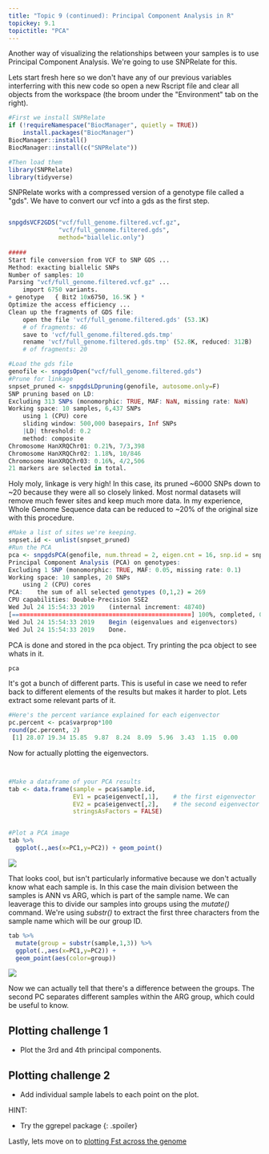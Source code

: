 ```yaml
---
title: "Topic 9 (continued): Principal Component Analysis in R"
topickey: 9.1
topictitle: "PCA"
---
```


Another way of visualizing the relationships between your samples is to use Principal Component Analysis. We're going to use SNPRelate for this.

Lets start fresh here so we don't have any of our previous variables interferring with this new code so open a new Rscript file and clear all objects from the workspace (the broom under the "Environment" tab on the right).

```r
#First we install SNPRelate
if (!requireNamespace("BiocManager", quietly = TRUE))
    install.packages("BiocManager")
BiocManager::install()
BiocManager::install(c("SNPRelate"))

#Then load them
library(SNPRelate)
library(tidyverse)
```
SNPRelate works with a compressed version of a genotype file called a "gds". We have to convert our vcf into a gds as the first step.

```r

snpgdsVCF2GDS("vcf/full_genome.filtered.vcf.gz",
              "vcf/full_genome.filtered.gds",
              method="biallelic.only")
	      
#####	      
Start file conversion from VCF to SNP GDS ...
Method: exacting biallelic SNPs
Number of samples: 10
Parsing "vcf/full_genome.filtered.vcf.gz" ...
	import 6750 variants.
+ genotype   { Bit2 10x6750, 16.5K } *
Optimize the access efficiency ...
Clean up the fragments of GDS file:
    open the file 'vcf/full_genome.filtered.gds' (53.1K)
    # of fragments: 46
    save to 'vcf/full_genome.filtered.gds.tmp'
    rename 'vcf/full_genome.filtered.gds.tmp' (52.8K, reduced: 312B)
    # of fragments: 20
```



```r
#Load the gds file
genofile <- snpgdsOpen("vcf/full_genome.filtered.gds")
#Prune for linkage
snpset_pruned <- snpgdsLDpruning(genofile, autosome.only=F)
SNP pruning based on LD:
Excluding 313 SNPs (monomorphic: TRUE, MAF: NaN, missing rate: NaN)
Working space: 10 samples, 6,437 SNPs
    using 1 (CPU) core
    sliding window: 500,000 basepairs, Inf SNPs
    |LD| threshold: 0.2
    method: composite
Chromosome HanXRQChr01: 0.21%, 7/3,398
Chromosome HanXRQChr02: 1.18%, 10/846
Chromosome HanXRQChr03: 0.16%, 4/2,506
21 markers are selected in total.
```

Holy moly, linkage is very high! In this case, its pruned ~6000 SNPs down to ~20 because they were all so closely linked. Most normal datasets will remove much fewer sites and keep much more data. In my experience, Whole Genome Sequence data can be reduced to ~20% of the original size with this procedure. 


```r
#Make a list of sites we're keeping.
snpset.id <- unlist(snpset_pruned)
#Run the PCA
pca <- snpgdsPCA(genofile, num.thread = 2, eigen.cnt = 16, snp.id = snpset.id, missing.rate = 0.10, maf = 0.05,autosome.only = F)
Principal Component Analysis (PCA) on genotypes:
Excluding 1 SNP (monomorphic: TRUE, MAF: 0.05, missing rate: 0.1)
Working space: 10 samples, 20 SNPs
    using 2 (CPU) cores
PCA:    the sum of all selected genotypes (0,1,2) = 269
CPU capabilities: Double-Precision SSE2
Wed Jul 24 15:54:33 2019    (internal increment: 48740)
[==================================================] 100%, completed, 0s  
Wed Jul 24 15:54:33 2019    Begin (eigenvalues and eigenvectors)
Wed Jul 24 15:54:33 2019    Done.
```
PCA is done and stored in the pca object. Try printing the pca object to see whats in it.
```r
pca
```

It's got a bunch of different parts. This is useful in case we need to refer back to different elements of the results but makes it harder to plot. Lets extract some relevant parts of it.


```r
#Here's the percent variance explained for each eigenvector
pc.percent <- pca$varprop*100
round(pc.percent, 2)
 [1] 28.07 19.34 15.85  9.87  8.24  8.09  5.96  3.43  1.15  0.00
```

Now for actually plotting the eigenvectors.

```r


#Make a dataframe of your PCA results
tab <- data.frame(sample = pca$sample.id,
                  EV1 = pca$eigenvect[,1],    # the first eigenvector
                  EV2 = pca$eigenvect[,2],    # the second eigenvector
                  stringsAsFactors = FALSE)


#Plot a PCA image
tab %>%
  ggplot(.,aes(x=PC1,y=PC2)) + geom_point()
```

![](pca_1.jpg)

That looks cool, but isn't particularly informative because we don't actually know what each sample is. In this case the main division between the samples is ANN vs ARG, which is part of the sample name. We can leaverage this to divide our samples into groups using the _mutate()_ command. We're using _substr()_ to extract the first three characters from the sample name which will be our group ID.

```r
tab %>%
  mutate(group = substr(sample,1,3)) %>%
  ggplot(.,aes(x=PC1,y=PC2)) + 
  geom_point(aes(color=group))
```

![](pca_2.jpg)

Now we can actually tell that there's a difference between the groups. The second PC separates different samples within the ARG group, which could be useful to know. 



Plotting challenge 1
--------------------

-   Plot the 3rd and 4th principal components.



Plotting challenge 2
--------------------

-   Add individual sample labels to each point on the plot. 

HINT:
  * Try the ggrepel package
  {: .spoiler}

Lastly, lets move on to [plotting Fst across the genome](./fst.md)

